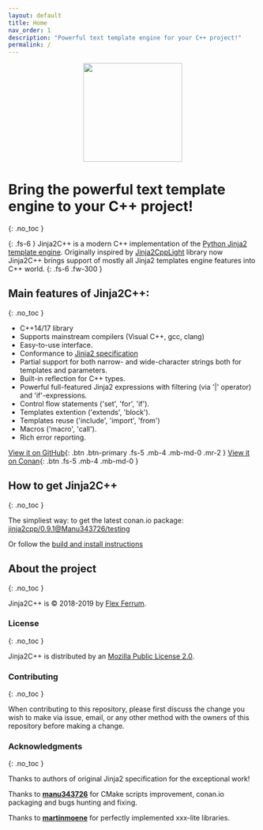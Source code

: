 ```yaml
---
layout: default
title: Home
nav_order: 1
description: "Powerful text template engine for your C++ project!"
permalink: /
---
```


<div align="center"><img width="200" src="https://avatars0.githubusercontent.com/u/49841676?s=200&v=4"></div>

# Bring the powerful text template engine to your C++ project!
{: .no_toc }

{: .fs-6 }
Jinja2C++ is a modern C++ implementation of the [Python Jinja2 template engine](http://jinja.pocoo.org/docs/2.10/). Originally inspired by [Jinja2CppLight](https://github.com/hughperkins/Jinja2CppLight) library now Jinja2C++ brings support of mostly all Jinja2 templates engine features into C++ world.
{: .fs-6 .fw-300 }

## Main features of Jinja2C++:
{: .no_toc }

- C++14/17 library
- Supports mainstream compilers (Visual C++, gcc, clang)
- Easy-to-use interface.
- Conformance to [Jinja2 specification](http://jinja.pocoo.org/docs/2.10/)
- Partial support for both narrow- and wide-character strings both for templates and parameters.
- Built-in reflection for C++ types.
- Powerful full-featured Jinja2 expressions with filtering (via '\|' operator) and 'if'-expressions.
- Control flow statements ('set', 'for', 'if').
- Templates extention ('extends', 'block').
- Templates reuse ('include', 'import', 'from')
- Macros ('macro', 'call').
- Rich error reporting.

[View it on GitHub](https://github.com/jinja2cpp/Jinja2Cpp){: .btn .btn-primary .fs-5 .mb-4 .mb-md-0 .mr-2 } [View it on Conan](https://bintray.com/manu343726/conan-packages/jinja2cpp%3AManu343726){: .btn .fs-5 .mb-4 .mb-md-0 }

## How to get Jinja2C++
{: .no_toc }

The simpliest way: to get the latest conan.io package: [
jinja2cpp/0.9.1@Manu343726/testing](https://bintray.com/manu343726/conan-packages/jinja2cpp%3AManu343726/0.9.1%3Atesting)

Or follow the [build and install instructions](/docs/build_and_install.html)

## About the project
{: .no_toc }

Jinja2C++ is &copy; 2018-2019 by [Flex Ferrum](https://github.com/flexferrum). 

### License
{: .no_toc }

Jinja2C++ is distributed by an [Mozilla Public License 2.0](https://github.com/jinja2cpp/Jinja2Cpp/blob/master/LICENSE).

### Contributing
{: .no_toc }

When contributing to this repository, please first discuss the change you wish to make via issue,
email, or any other method with the owners of this repository before making a change.

### Acknowledgments
{: .no_toc }

Thanks to authors of original Jinja2 specification for the exceptional work!

Thanks to [**manu343726**](https://github.com/Manu343726) for CMake scripts improvement, conan.io packaging and bugs hunting and fixing.

Thanks to [**martinmoene**](https://github.com/martinmoene) for perfectly implemented xxx-lite libraries.
